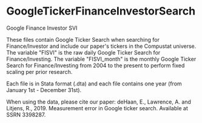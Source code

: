 # GoogleTickerFinanceInvestorSearch 
Google Finance Investor SVI

These files contain Google Ticker Search when searching for Finance/Investor and include our paper's tickers in the Compustat universe. The variable "FISVI" is the raw daily Google Ticker Search for Finance/Investing. The variable "FISVI_month" is the monthly Google Ticker Search for Finance/Investing from 2004 to the present to perform fixed scaling per prior research.

Each file is in Stata format (.dta) and each file contains one year (from January 1st - December 31st).

When using the data, please cite our paper: deHaan, E., Lawrence, A. and Litjens, R., 2019. Measurement error in Google ticker search. Available at SSRN 3398287.
